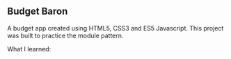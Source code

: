 ## Budget Baron
A budget app created using HTML5, CSS3 and ES5 Javascript.
This project was built to practice the module pattern.

What I learned:
